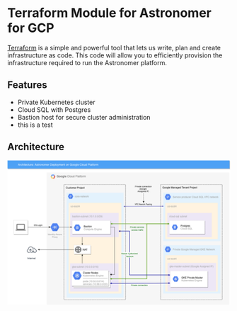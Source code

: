 # Terraform Module for Astronomer for GCP

[Terraform](https://www.terraform.io/) is a simple and powerful tool that lets us write, plan and create infrastructure as code. This code will allow you to efficiently provision the infrastructure required to run the Astronomer platform.

## Features

* Private Kubernetes cluster
* Cloud SQL with Postgres
* Bastion host for secure cluster administration
* this is a test

## Architecture

![Astronomer GCP Architecture](images/Astronomer-GCP-white-background.png)
